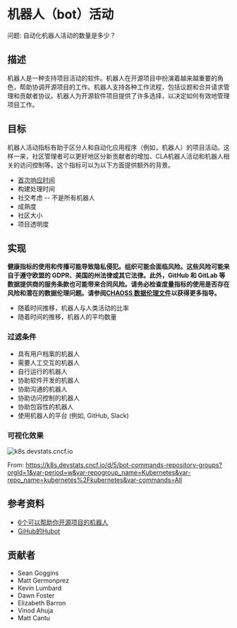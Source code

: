 # 机器人（bot）活动 

问题: 自动化机器人活动的数量是多少？

## 描述
机器人是一种支持项目活动的软件。机器人在开源项目中扮演着越来越重要的角色，帮助协调开源项目的工作。机器人支持各种工作流程，包括议题和合并请求管理和贡献者协议。机器人为开源软件项目提供了许多选择，以决定如何有效地管理项目工作。

## 目标
机器人活动指标有助于区分人和自动化应用程序（例如，机器人）的项目活动。这样一来，社区管理者可以更好地区分新贡献者的增加、CLA机器人活动和机器人相关的访问控制等。这个指标可以为以下方面提供额外的背景。
* [首次响应时间](https://chaoss.community/metric-time-to-first-response/)
* 构建处理时间 
* 社交考虑 -- 不是所有机器人 
* 成熟度
* 社区大小 
* 项目透明度

## 实现

__健康指标的使用和传播可能导致隐私侵犯。组织可能会面临风险。这些风险可能来自于遵守欧盟的 GDPR、美国的州法律或其它法律。此外，GitHub 和 GitLab 等数据提供商的服务条款也可能带来合同风险。请务必检查度量指标的使用是否存在风险和潜在的数据伦理问题。请参阅[CHAOSS 数据伦理文件](https://github.com/chaoss/metrics/tree/main/resources)以获得更多指导。__

* 随着时间推移，机器人与人类活动的比率
* 随着时间的推移，机器人的平均数量 

### 过滤条件 
* 具有用户档案的机器人
* 需要人工交互的机器人 
* 自行运行的机器人 
* 协助软件开发的机器人 
* 协助沟通的机器人
* 协助访问控制的机器人
* 协助包容性的机器人 
* 使用机器人的平台 (例如, GitHub, Slack)

### 可视化效果 

![k8s.devstats.cncf.io](https://user-images.githubusercontent.com/656208/130105428-f9a0cc9e-dc7a-43e3-a654-25261cb4cae8.png)

From: https://k8s.devstats.cncf.io/d/5/bot-commands-repository-groups?orgId=1&var-period=w&var-repogroup_name=Kubernetes&var-repo_name=kubernetes%2Fkubernetes&var-commands=All


## 参考资料
- [6个可以帮助你开源项目的机器人](https://www.twilio.com/blog/6-bots-better-open-source-project)
- [GiHub的Hubot](https://hubot.github.com/)

## 贡献者
- Sean Goggins
- Matt Germonprez
- Kevin Lumbard
- Dawn Foster
- Elizabeth Barron
- Vinod Ahuja
- Matt Cantu

